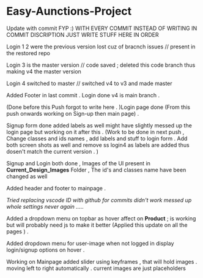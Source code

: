 # Easy-Aunctions-Project
Update with commit 
FYP :) 
WITH EVERY COMMIT INSTEAD OF WRITING IN COMMIT DISCRIPTION JUST WRITE STUFF HERE IN ORDER 


Login 1 2 were the previous version lost cuz of bracnch issues // present in the restored repo 


Login 3 is the master version // code saved ; deleted this code branch thus making v4 the master version 


Login 4 switched to master // switched v4 to v3 and made master 


Added Footer in last commit . 
Login done v4 is main branch . 

(Done before this Push forgot to write here . )Login page done (From this push onwards working on Sign-up then main page) . 

Signup form done added labels as well might have slightly messed up the login page but working on it after this . 
(Work to be done in next  push , Change classes and ids names , add labels and stuff to login form . Add both screen shots as well and remove ss login4 as labels are added thus dosen't match the current version .  )

Signup and Login both done , Images of the UI present in **Current_Design_Images** Folder , The id's and classes name have been changed as well 

Added header and footer to mainpage . 


*Tried replacing vscode ID with github for commits didn't work messed up whole settings never again .....* 


Added a dropdown menu on topbar as hover affect on **Product**  ; is working but will probably need js to make it better (Applied this update on all the pages ) . 


Added dropdown menu for user-image when not logged in display login/signup options on hover . 

Working on Mainpage added slider using keyframes , that will hold images . moving left to right automatically .  current images are just placeholders 










